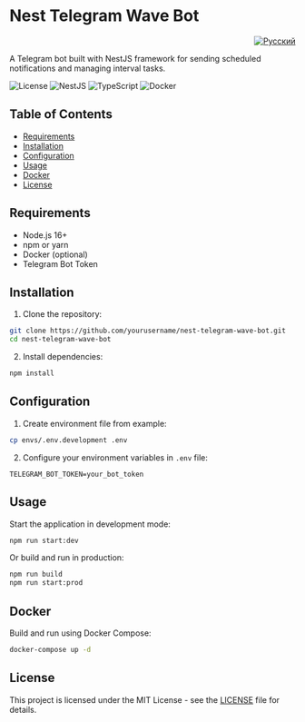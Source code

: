 # Nest Telegram Wave Bot

<p align="right">
  <a href="README.ru.md"><img src="https://img.shields.io/badge/Русский-red?style=for-the-badge&logo=github" alt="Русский"></a>
</p>

A Telegram bot built with NestJS framework for sending scheduled notifications and managing interval tasks.

![License](https://img.shields.io/badge/license-MIT-blue)
![NestJS](https://img.shields.io/badge/nestjs-%23E0234E.svg?style=flat&logo=nestjs&logoColor=white)
![TypeScript](https://img.shields.io/badge/typescript-%23007ACC.svg?style=flat&logo=typescript&logoColor=white)
![Docker](https://img.shields.io/badge/docker-%230db7ed.svg?style=flat&logo=docker&logoColor=white)

## Table of Contents
- [Requirements](#requirements)
- [Installation](#installation)
- [Configuration](#configuration)
- [Usage](#usage)
- [Docker](#docker)
- [License](#license)

## Requirements

- Node.js 16+
- npm or yarn
- Docker (optional)
- Telegram Bot Token

## Installation

1. Clone the repository:
```bash
git clone https://github.com/yourusername/nest-telegram-wave-bot.git
cd nest-telegram-wave-bot
```

2. Install dependencies:
```bash
npm install
```

## Configuration

1. Create environment file from example:
```bash
cp envs/.env.development .env
```

2. Configure your environment variables in `.env` file:
```env
TELEGRAM_BOT_TOKEN=your_bot_token
```

## Usage

Start the application in development mode:
```bash
npm run start:dev
```

Or build and run in production:
```bash
npm run build
npm run start:prod
```

## Docker

Build and run using Docker Compose:
```bash
docker-compose up -d
```

## License

This project is licensed under the MIT License - see the [LICENSE](LICENSE) file for details.